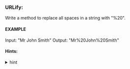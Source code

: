 ### URLify:

 Write a method to replace all spaces in a string with "%20". 

 #### EXAMPLE

 Input: "Mr John Smith"
 Output: "Mr%20John%20Smith"

 #### Hints:
 <details>
     <summary>hint</summary>
     It's often easiest to modify strings by going from the end of the string to
     the beginning.
 </details>
